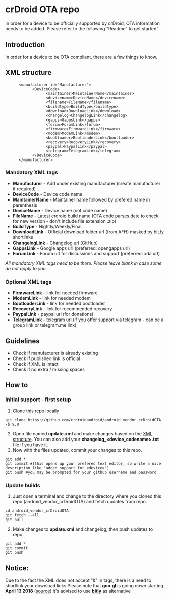 # crDroid OTA repo
In order for a device to be officially supported by crDroid, OTA information needs to be added.
Please refer to the following "Readme" to get started"

## Introduction ##
In order for a device to be OTA compliant, there are a few things to know. 

## XML structure ##
```
      <manufacturer id="Manufacturer">
            <DeviceCode>
                  <maintainer>MaintainerName</maintainer>
                  <devicename>DeviceName</devicename>
                  <filename>FileName</filename>
                  <buildtype>BuildType</buildtype>
                  <download>DownloadLink</download>
                  <changelog>ChangelogLink</changelog>
                  <gapps>GappsLink</gapps>
                  <forum>ForumLink</forum>
                  <firmware>FirmwareLink</firmware>
                  <modem>ModemLink</modem>
                  <bootloader>BootloaderLink</bootloader>
                  <recovery>RecoveryLink</recovery>
                  <paypal>PaypalLink</paypal>
                  <telegram>TelegramLink</telegram>
            </DeviceCode>
      </manufacturer>
```

### Mandatory XML tags ###
* **Manufacturer** - Add under existing manufacturer (create manufacturer if required)
* **DeviceCode** - Device code name
* **MaintainerName** - Maintainer name followed by prefered name in parenthesis
* **DeviceName** - Device name (not code name)
* **FileName** - Latest crdroid build name (OTA code parses date to check for new version - don't include file extension .zip)
* **BuildType** - Nightly/Weekly/Final
* **DownloadLink** - Official download folder url (from AFH) masked by bit.ly shortlinks
* **ChangelogLink** - Changelog url (GitHub)
* **GappsLink** - Google apps url (preferred: opengapps url)
* **ForumLink** - Forum url for discussions and support (preferred: xda url)

*All mandatory XML tags need to be there. Please leave blank in case some do not apply to you.*

### Optional XML tags ###
* **FirmwareLink** - link for needed firmware
* **ModemLink** - link for needed modem
* **BootloaderLink** - link for needed bootloader
* **RecoveryLink** - link for recommended recovery
* **PaypalLink** - paypal url (for donations)
* **TelegramLink** - telegram url (if you offer support via telegram - can be a group link or telegram.me link)

## Guidelines ##
* Check if manufacturer is already existing
* Check if published link is official
* Check if XML is intact
* Check if no extra / missing spaces  

## How to ##
### Initial support - first setup ###
1. Clone this repo locally
```
git clone https://github.com/crdroidandroid/android_vendor_crDroidOTA -b 9.0
```
2. Open file named **update.xml** and make changes based on the [XML structure](https://github.com/crdroidandroid/android_vendor_crDroidOTA#xml-structure). You can also add your **changelog_<device_codename>.txt** file if you have it.
3. Now with the files updated, commit your changes to this repo.
```
git add *
git commit #(this opens up your prefered text editor, so write a nice description like "added support for <device>")
git push #you may be prompted for your github username and password
```
### Update builds ###  
1. Just open a terminal and change to the directory where you cloned this repo (android_vendor_crDroidOTA) and fetch updates from repo.
```
cd android_vendor_crDroidOTA
git fetch --all
git pull
```
2. Make changes to **update.xml** and changelog, then push updates to repo.
```
git add *
git commit 
git push
```

## Notice: ##  
Due to the fact the XML does not accept "&" in tags, there is a need to shortlink your download links
Please note that **goo.gl** is going down starting **April 13 2018** ([source](https://developers.googleblog.com/2018/03/transitioning-google-url-shortener.html)) it's advised to use **[bitly](https://bitly.com)** as alternative
